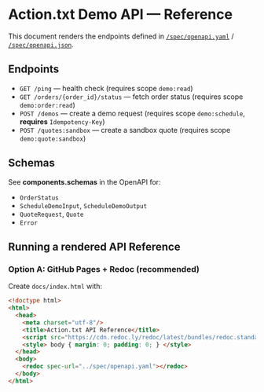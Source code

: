 # Action.txt Demo API — Reference

This document renders the endpoints defined in [`/spec/openapi.yaml`](../openapi.yaml) / [`/spec/openapi.json`](../openapi.json).

## Endpoints

- `GET /ping` — health check (requires scope `demo:read`)
- `GET /orders/{order_id}/status` — fetch order status (requires scope `demo:order:read`)
- `POST /demos` — create a demo request (requires scope `demo:schedule`, **requires** `Idempotency-Key`)
- `POST /quotes:sandbox` — create a sandbox quote (requires scope `demo:quote:sandbox`)

## Schemas

See **components.schemas** in the OpenAPI for:
- `OrderStatus`
- `ScheduleDemoInput`, `ScheduleDemoOutput`
- `QuoteRequest`, `Quote`
- `Error`

## Running a rendered API Reference

### Option A: GitHub Pages + Redoc (recommended)
Create `docs/index.html` with:

```html
<!doctype html>
<html>
  <head>
    <meta charset="utf-8"/>
    <title>Action.txt API Reference</title>
    <script src="https://cdn.redoc.ly/redoc/latest/bundles/redoc.standalone.js"></script>
    <style> body { margin: 0; padding: 0; } </style>
  </head>
  <body>
    <redoc spec-url="../spec/openapi.yaml"></redoc>
  </body>
</html>
